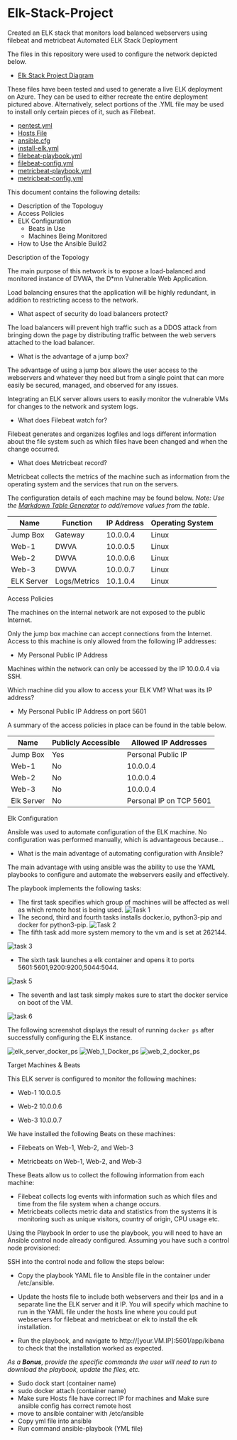 # Elk-Stack-Project
Created an ELK stack that monitors load balanced webservers using filebeat and metricbeat
Automated ELK Stack Deployment

The files in this repository were used to configure the network depicted below.

* [Elk Stack Project Diagram](https://github.com/Jphyfer/Elk-Stack-Project/blob/9634dea0a49380e212517f4345421fdbfdf1ad3e/Diagrams/Elk%20Stack%20Project%20Diagram.png)

These files have been tested and used to generate a live ELK deployment on Azure. They can be used to either recreate the entire deployment pictured above. Alternatively, select portions of the .YML file may be used to install only certain pieces of it, such as Filebeat.

* [pentest.yml](Ansible/pentest.yml)
* [Hosts File](Ansible/Hosts_File.txt)
* [ansible.cfg](Ansible/ansible.cfg)
* [install-elk.yml](Ansible/install-elk.yml)
* [filebeat-playbook.yml](Ansible/filebeat-playbook.yml)
* [filebeat-config.yml](Ansible/filebeat-config.yml)
* [metricbeat-playbook.yml](Ansible/metricbeat-playbook.yml)
* [metricbeat-config.yml](Ansible/metricbeat-config.yml)

This document contains the following details:
- Description of the Topologuy
- Access Policies
- ELK Configuration
  - Beats in Use
  - Machines Being Monitored
- How to Use the Ansible Build2


Description of the Topology

The main purpose of this network is to expose a load-balanced and monitored instance of DVWA, the D*mn Vulnerable Web Application.

Load balancing ensures that the application will be highly redundant, in addition to restricting access to the network.

* What aspect of security do load balancers protect?

The load balancers will prevent high traffic such as a DDOS attack from bringing down the page by distributing traffic between the web servers attached to the load balancer.

*  What is the advantage of a jump box?

The advantage of using a jump box allows the user access to the webservers and whatever they need but from a single point that can more easily be secured, managed, and observed for any issues.

Integrating an ELK server allows users to easily monitor the vulnerable VMs for changes to the network and system logs.

* What does Filebeat watch for?

Filebeat generates and organizes logfiles and logs different information about the file system such as which files have been changed and when the change occurred.

* What does Metricbeat record?

Metricbeat collects the metrics of the machine such as information from the operating system and the services that run on the servers.





The configuration details of each machine may be found below.
_Note: Use the [Markdown Table Generator](http://www.tablesgenerator.com/markdown_tables) to add/remove values from the table_.

| Name       | Function     | IP Address | Operating System |
|------------|--------------|------------|------------------|
| Jump Box   | Gateway      | 10.0.0.4   | Linux            |
| Web-1      | DWVA         | 10.0.0.5   | Linux            |
| Web-2      | DWVA         | 10.0.0.6   | Linux            |
| Web-3      | DWVA         | 10.0.0.7   | Linux            |
| ELK Server | Logs/Metrics | 10.1.0.4   | Linux            |


Access Policies

The machines on the internal network are not exposed to the public Internet. 

Only the jump box machine can accept connections from the Internet. Access to this machine is only allowed from the following IP addresses:

* My Personal Public IP Address

Machines within the network can only be accessed by the IP 10.0.0.4 via SSH.

Which machine did you allow to access your ELK VM? What was its IP address?

* My Personal Public IP Address on port 5601

A summary of the access policies in place can be found in the table below.

| Name       | Publicly Accessible | Allowed IP Addresses    |
|------------|---------------------|-------------------------|
| Jump Box   | Yes                 | Personal Public IP      |
| Web-1      | No                  | 10.0.0.4                |
| Web-2      | No                  | 10.0.0.4                |
| Web-3      | No                  | 10.0.0.4                |
| Elk Server | No                  | Personal IP on TCP 5601 |

Elk Configuration

Ansible was used to automate configuration of the ELK machine. No configuration was performed manually, which is advantageous because...

* What is the main advantage of automating configuration with Ansible?

The main advantage with using ansible was the ability to use the YAML playbooks to configure and automate the webservers easily and effectively. 



The playbook implements the following tasks:

* The first task specifies which group of machines will be affected as well as which remote host is being used.
![Task 1](https://user-images.githubusercontent.com/84148317/147289230-62bbd932-68da-4c79-805e-d133ad2b03a4.PNG)
* The second, third and fourth tasks installs docker.io, python3-pip and docker for python3-pip.
![Task 2](https://user-images.githubusercontent.com/84148317/147289246-a7fb9581-d276-43d6-8aae-a09934560772.PNG)
* The fifth task add more system memory to the vm and is set at 262144.

![task 3](https://user-images.githubusercontent.com/84148317/147289255-c96d0d20-16f4-4ccb-ab6a-82057f4d52eb.PNG)

* The sixth task launches a elk container and opens it to ports 5601:5601,9200:9200,5044:5044.

![task 5](https://user-images.githubusercontent.com/84148317/147289274-f8b02820-76a4-49ce-998b-399ce78bbd81.PNG)

* The seventh and last task simply makes sure to start the docker service on boot of the VM.

![task 6](https://user-images.githubusercontent.com/84148317/147289275-8a0239c5-cd6e-400c-9b21-78332d2b3c9d.PNG)



The following screenshot displays the result of running `docker ps` after successfully configuring the ELK instance.

![elk_server_docker_ps](https://user-images.githubusercontent.com/84148317/147289163-e4c2c457-1d36-424a-a4de-6f7616bc6897.PNG)
![Web_1_Docker_ps](https://user-images.githubusercontent.com/84148317/147289185-ba55c244-c085-4d80-9d6e-371e92dd9720.PNG)
![web_2_docker_ps](https://user-images.githubusercontent.com/84148317/147289193-83a84be1-44e0-4505-a604-ac160d910106.PNG)





Target Machines & Beats

This ELK server is configured to monitor the following machines:

* Web-1 10.0.0.5

* Web-2 10.0.0.6

* Web-3 10.0.0.7


We have installed the following Beats on these machines:

* Filebeats on Web-1, Web-2, and Web-3

* Metricbeats on Web-1, Web-2, and Web-3

These Beats allow us to collect the following information from each machine:

* Filebeat collects log events with information such as which files and time from the file system when a change occurs.
* Metricbeats collects metric data and statistics from the systems it is monitoring such as unique visitors, country of origin, CPU usage etc. 


Using the Playbook
In order to use the playbook, you will need to have an Ansible control node already configured. Assuming you have such a control node provisioned: 

SSH into the control node and follow the steps below:
- Copy the playbook YAML file to Ansible file in the container under /etc/ansible.

- Update the hosts file to include both webservers and their Ips and in a separate line the ELK server and it IP. You will specify which machine to run in the YAML file under the hosts line where you could put webservers for filebeat and metricbeat or elk to install the elk installation.

- Run the playbook, and navigate to http://[your.VM.IP]:5601/app/kibana to check that the installation worked as expected.


_As a **Bonus**, provide the specific commands the user will need to run to download the playbook, update the files, etc._

* Sudo dock start (container name)
* sudo docker attach (container name)
* Make sure Hosts file have correct IP for machines and Make sure ansible config has correct remote host
* move to ansible container with /etc/ansible
* Copy yml file into ansible 
* Run command ansible-playbook (YML file)


